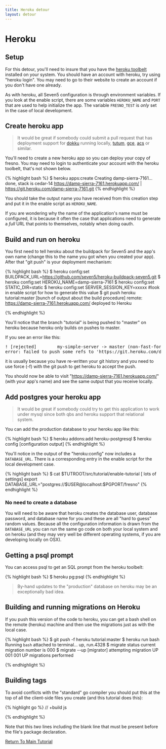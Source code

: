 ```yaml
---
title: Heroku detour
layout: detour
---
```


# Heroku

## Setup

For this detour, you'll need to insure that you have the 
[heroku toolbelt](https://toolbelt.heroku.com) installed on your system. 
You should have an account with heroku, try using "heroku login".  You 
may need to go to their website to create an account if you don't have
one already.

As with heroku, all Seven5 configuration is through environment variables.
If you look at the enable script, there are some variables 
`HEROKU_NAME` and `PORT` that are used to  help initialize the app.
The variable `FRESNO_TEST` is *only* set in the case of local development.

## Create heroku app

> It would be great if somebody could submit a pull request that
> has deployment support for [dokku](http://progrium.viewdocs.io/dokku)
> running locally, [tutum](https://www.tutum.co), 
[gce](https://cloud.google.com/container-engine/), 
[acs](https://cloud.google.com/container-engine/) or similar.

You'll need to create a new heroku app so you can deploy your copy of
fresno.  You may need to login to authenticate your account with the
heroku toolbelt, that's not shown below.

{% highlight bash %}
$ heroku apps:create
Creating damp-sierra-7161... done, stack is cedar-14
https://damp-sierra-7161.herokuapp.com/ | https://git.heroku.com/damp-sierra-7161.git
{% endhighlight %}

You should take the output name you have received from this creation
step and put it in the enable script as `HEROKU_NAME`.

If you are wondering why the name of the application's name 
must be configured, it is because it often the case that applications 
need to generate a  _full_ URL that points to themselves, notably when 
doing oauth. 

## Build and run on heroku

You first need to tell heroku about the buildpack for Seven5 and the app's
own name (change this to the name you got when you created your app). 
After that "git push" is your deployment mechanism:

{% highlight bash %}
$ heroku config:set BUILDPACK_URL=https://github.com/seven5/heroku-buildpack-seven5.git
$ heroku config:set HEROKU_NAME=damp-sierra-7161
$ heroku config:set STATIC_DIR=static
$ heroku config:set SERVER_SESSION_KEY=xxxxx #look in enable script for how to generate this value
$ git push heroku tutorial:master
[bunch of output about the build procedure]
remote:        https://damp-sierra-7161.herokuapp.com/ deployed to Heroku

{% endhighlight %}

You'll notice that the branch "tutorial" is being pushed to "master"
on heroku because heroku only builds on pushes to master. 

If you see an error like this:
<pre>
! [rejected]        my-simple-server -> master (non-fast-forward)
error: failed to push some refs to 'https://git.heroku.com/damp-sierra-7161.git'
</pre>
it is usually because you have re-written your git history and you need
to use force (-f) with the git push to get heroku to accept the push.

You should now be able to visit "https://damp-sierra-7161.herokuapp.com/" 
(with your app's name) and see the same output that you receive locally.

## Add postgres your heroku app

> It would be great if somebody could try to get this application to work
> under mysql since both qbs and heroku support that relational system.

You can add the production database to your heroku app like this:

{% highlight bash %}
$ heroku addons:add heroku-postgresql
$ heroku config
[configuration output]
{% endhighlight %}

You'll notice in the output of the "heroku:config" now includes a
`DATABASE_URL`.  There is a corresponding entry in the enable
script for the local development case.

{% highlight bash %}
$ cat $TUTROOT/src/tutorial/enable-tutorial
[ lots of settings]
export DATABASE_URL="postgres://$USER@localhost:$PGPORT/fresno"
{% endhighlight %}

### No need to create a database

You will need to be aware that heroku creates the database user, database password, and 
database name for you and these are all "hard to guess" random values.
Because all the configuration information is drawn from the 
`DATABASE_URL` you can run the same go code on both your local system 
and on heroku (and they may very well be different operating systems,
if you are developing locally on OSX).

## Getting a psql prompt

You can access psql to get an SQL prompt from the heroku toolbelt:

{% highlight bash %}
$ heroku pg:psql
{% endhighlight %}

> By-hand updates to the "production" database on heroku may
> be an exceptionally bad idea.


## Building and running migrations on Heroku

If you push this version of the code to heroku, you can get a bash shell on
the remote (heroku) machine and then use the migrations just as with the 
local case.

{% highlight bash %}
$ git push -f heroku tutorial:master
$ heroku run bash
Running `bash` attached to terminal... up, run.4328
$ migrate status
current migration number is 000
$ migrate --up
[migrator] attempting migration UP 001
001 UP migrations performed

{% endhighlight %}

## Building tags

To avoid conflicts with the "standard" go compiler you should put this
at the top of all the client-side files you create (and this tutorial
does this):

{% highlight go %}
// +build js

{% endhighlight %}

Note that this *two* lines including the blank line that must be present before
the file's package declaration.

[Return To Main Tutorial](tutorial.html#simple-server)
